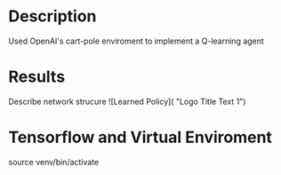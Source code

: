 # Description
Used OpenAI's cart-pole enviroment to implement a Q-learning agent

# Results
Describe network strucure
![Learned Policy]( "Logo Title Text 1")

# Tensorflow and Virtual Enviroment
source venv/bin/activate
